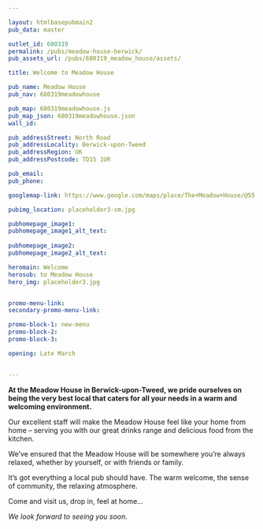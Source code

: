 ```yaml
---

layout: htmlbasepubmain2
pub_data: master

outlet_id: 680319
permalink: /pubs/meadow-house-berwick/
pub_assets_url: /pubs/680319_meadow_house/assets/

title: Welcome to Meadow House

pub_name: Meadow House
pub_nav: 680319meadowhouse

pub_map: 680319meadowhouse.js
pub_map_json: 680319meadowhouse.json
wall_id:

pub_addressStreet: North Road
pub_addressLocality: Berwick-upon-Tweed
pub_addressRegion: UK
pub_addressPostcode: TD15 1UR

pub_email: 
pub_phone: 

googlemap-link: https://www.google.com/maps/place/The+Meadow+House/@55.7864215,-2.0238267,17z/data=!4m13!1m7!3m6!1s0x488747d343fcb553:0xb0c6b0ce04f9a749!2sBerwick-upon-Tweed+TD15+1UR!3b1!8m2!3d55.7864215!4d-2.021638!3m4!1s0x4887462a1162b2dd:0xcfd052364b24f334!8m2!3d55.7851782!4d-2.0160636

pubimg_location: placeholder3-sm.jpg

pubhomepage_image1: 
pubhomepage_image1_alt_text: 
 
pubhomepage_image2: 
pubhomepage_image2_alt_text: 

heromain: Welcome
herosub: to Meadow House
hero_img: placeholder3.jpg


promo-menu-link:
secondary-promo-menu-link:

promo-block-1: new-menu
promo-block-2: 
promo-block-3: 

opening: Late March


---
```


**At the Meadow House in Berwick-upon-Tweed, we pride ourselves on being the very best local that caters for all your needs in a warm and welcoming environment.**

Our excellent staff will make the Meadow House feel like your home from home – serving you with our great drinks range and delicious food from the kitchen.

We’ve ensured that the Meadow House will be somewhere you’re always relaxed, whether by yourself, or with friends or family.

It’s got everything a local pub should have. The warm welcome, the sense of community, the relaxing atmosphere. 

Come and visit us, drop in, feel at home… 

*We look forward to seeing you soon.*



